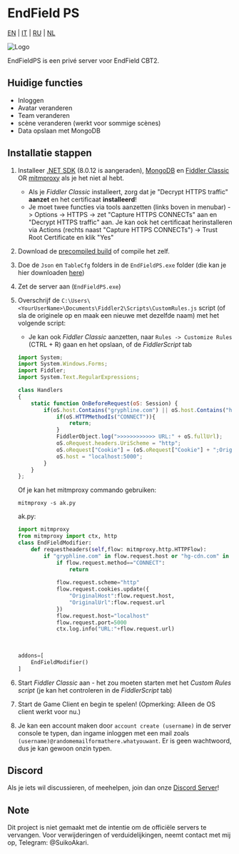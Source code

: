 # EndField PS
[EN](README.md) | [IT](docs/README_it-IT.md) | [RU](docs/README_ru-RU.md) | [NL](docs/README_nl-NL.md)

![Logo](https://socialify.git.ci/SuikoAkari/EndFieldPS/image?custom_description=Private+server+for+EndField&amp;description=1&amp;font=Jost&amp;forks=1&amp;issues=1&amp;language=1&amp;logo=https%3A%2F%2Farknights.wiki.gg%2Fimages%2F3%2F31%2FArknights_Endfield_logo.png&amp;name=1&amp;pattern=Circuit+Board&amp;pulls=1&amp;stargazers=1&amp;theme=Dark)

EndFieldPS is een privé server voor EndField CBT2.

## Huidige functies

* Inloggen
* Avatar veranderen
* Team veranderen
* scène veranderen (werkt voor sommige scènes)
* Data opslaan met MongoDB

## Installatie stappen

1. Installeer [.NET SDK](https://dotnet.microsoft.com/en-us/download) (8.0.12 is aangeraden), [MongoDB](https://www.mongodb.com/try/download/community) en [Fiddler Classic](https://www.telerik.com/fiddler/fiddler-classic) OR [mitmproxy](https://mitmproxy.org/) als je het niet al hebt.
   * Als je *Fiddler Classic* installeert, zorg dat je "Decrypt HTTPS traffic" **aanzet** en het certificaat **installeerd**!
   * Je moet twee functies via tools aanzetten (links boven in menubar) -> Options -> HTTPS -> zet "Capture HTTPS CONNECTs" aan en "Decrypt HTTPS traffic" aan. Je kan ook het certificaat herinstalleren via Actions (rechts naast "Capture HTTPS CONNECTs") -> Trust Root Certificate en klik "Yes"
2. Download de [precompiled build](https://github.com/SuikoAkari/EndFieldPS/releases/latest) of compile het zelf.
3. Doe de `Json` en `TableCfg` folders in de `EndFieldPS.exe` folder (die kan je hier downloaden [here](https://github.com/PotRooms/EndFieldData/tree/main))
4. Zet de server aan (`EndFieldPS.exe`)
5. Overschrijf de `C:\Users\<YourUserName>\Documents\Fiddler2\Scripts\CustomRules.js` script (of sla de originele op en maak een nieuwe met dezelfde naam) met het volgende script:
    * Je kan ook *Fiddler Classic* aanzetten, naar `Rules -> Customize Rules` (CTRL + R) gaan en het opslaan, of de *FiddlerScript* tab

    ```javascript
    import System;
    import System.Windows.Forms;
    import Fiddler;
    import System.Text.RegularExpressions;

    class Handlers
    {
        static function OnBeforeRequest(oS: Session) {
            if(oS.host.Contains("gryphline.com") || oS.host.Contains("hg-cdn.com")) {
                if(oS.HTTPMethodIs("CONNECT")){
                    return;
                }
                FiddlerObject.log(">>>>>>>>>>>> URL:" + oS.fullUrl);
                oS.oRequest.headers.UriScheme = "http";
                oS.oRequest["Cookie"] = (oS.oRequest["Cookie"] + ";OriginalHost=" + oS.host + ";OriginalUrl=" + oS.fullUrl);
                oS.host = "localhost:5000";
            }
        }
    };
    ```

    Of je kan het mitmproxy commando gebruiken:

    ```shell
    mitmproxy -s ak.py
    ```

    ak.py:

    ```py
    import mitmproxy
    from mitmproxy import ctx, http
    class EndFieldModifier:
        def requestheaders(self,flow: mitmproxy.http.HTTPFlow):
            if "gryphline.com" in flow.request.host or "hg-cdn.com" in flow.request.host:
                if flow.request.method=="CONNECT":
                    return
                
                flow.request.scheme="http"
                flow.request.cookies.update({
                    "OriginalHost":flow.request.host,
                    "OriginalUrl":flow.request.url
                })
                flow.request.host="localhost"
                flow.request.port=5000
                ctx.log.info("URL:"+flow.request.url)
                
                
                
    addons=[
        EndFieldModifier()
    ]
    ```

6. Start *Fiddler Classic* aan - het zou moeten starten met het *Custom Rules script* (je kan het controleren in de *FiddlerScript* tab)
7. Start de Game Client en begin te spelen! (Opmerking: Alleen de OS client werkt voor nu.)
8. Je kan een account maken door `account create (username)` in de server console te typen, dan ingame inloggen met een mail zoals `(username)@randomemailformathere.whatyouwant`. Er is geen wachtwoord, dus je kan gewoon onzin typen.

## Discord

Als je iets wil discussieren, of meehelpen, join dan onze [Discord Server](https://discord.gg/gPvqhfdMU6)!

## Note

Dit project is niet gemaakt met de intentie om de officiële servers te vervangen. Voor verwijderingen of verduidelijkingen, neemt contact met mij op, Telegram: @SuikoAkari.
